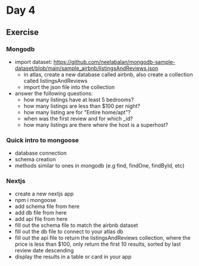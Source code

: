 # Day 4

## Exercise

### Mongodb

- import dataset: https://github.com/neelabalan/mongodb-sample-dataset/blob/main/sample_airbnb/listingsAndReviews.json
  - in atlas, create a new database called airbnb, also create a collection called listingsAndReviews
  - import the json file into the collection
- answer the following questions:
  - how many listings have at least 5 bedrooms?
  - how many listings are less than $100 per night?
  - how many listing are for "Entire home/apt"?
  - when was the first review and for which \_id?
  - how many listings are there where the host is a superhost?

### Quick intro to mongoose

- database connection
- schema creation
- methods similar to ones in mongodb (e.g find, findOne, findById, etc)

### Nextjs

- create a new nextjs app
- npm i mongoose
- add schema file from here
- add db file from here
- add api file from here
- fill out the schema file to match the airbnb dataset
- fill out the db file to connect to your atlas db
- fill out the api file to return the listingsAndReviews collection, where the price is less than $100, only return the first 10 results, sorted by last review date descending
- display the results in a table or card in your app
